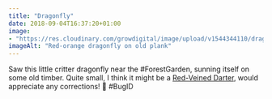```yaml
---
title: "Dragonfly"
date: 2018-09-04T16:37:20+01:00
image: 
- "https://res.cloudinary.com/growdigital/image/upload/v1544344110/dragonfly-29534745037.jpg"
imageAlt: "Red-orange dragonfly on old plank"
---
```


Saw this little critter dragonfly near the #ForestGarden, sunning itself on some old timber. Quite small, I think it might be a [Red-Veined Darter](https://british-dragonflies.org.uk/species/red-veined-darter), would appreciate any corrections! 🙂  #BugID 
